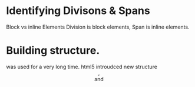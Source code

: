# Identifying Divisons & Spans

Block vs inline Elements
Division is block elements, Span is inline elements.

# Building structure.
<div> was used for a very long time.
html5 introudced new structure <header> <nav> <article>, <section> and <footer>